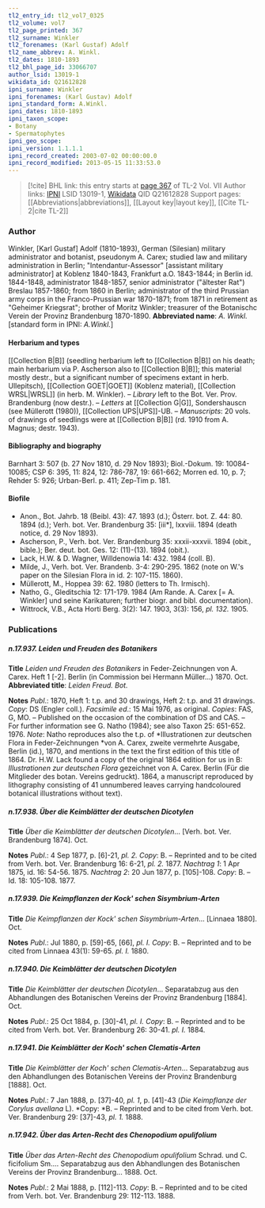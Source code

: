 ```yaml
---
tl2_entry_id: tl2_vol7_0325
tl2_volume: vol7
tl2_page_printed: 367
tl2_surname: Winkler
tl2_forenames: (Karl Gustaf) Adolf
tl2_name_abbrev: A. Winkl.
tl2_dates: 1810-1893
tl2_bhl_page_id: 33066707
author_lsid: 13019-1
wikidata_id: Q21612828
ipni_surname: Winkler
ipni_forenames: (Karl Gustav) Adolf
ipni_standard_form: A.Winkl.
ipni_dates: 1810-1893
ipni_taxon_scope: 
- Botany
- Spermatophytes
ipni_geo_scope: 
ipni_version: 1.1.1.1
ipni_record_created: 2003-07-02 00:00:00.0
ipni_record_modified: 2013-05-15 11:33:53.0
---
```


> [!cite] BHL link: this entry starts at [page 367](https://www.biodiversitylibrary.org/page/33066707) of TL-2 Vol. VII
> Author links: [IPNI](https://www.ipni.org/a/13019-1) LSID 13019-1, [Wikidata](https://www.wikidata.org/wiki/Q21612828) QID Q21612828
> Support pages: [[Abbreviations|abbreviations]], [[Layout key|layout key]], [[Cite TL-2|cite TL-2]]

### Author

Winkler, \[Karl Gustaf\] Adolf (1810-1893), German (Silesian) military administrator and botanist, pseudonym A. Carex; studied law and military administration in Berlin; "Intendantur-Assessor" \[assistant military administrator\] at Koblenz 1840-1843, Frankfurt a.O. 1843-1844; in Berlin id. 1844-1848, administrator 1848-1857, senior administrator ("ältester Rat") Breslau 1857-1860; from 1860 in Berlin; administrator of the third Prussian army corps in the Franco-Prussian war 1870-1871; from 1871 in retirement as "Geheimer Kriegsrat"; brother of Moritz Winkler; treasurer of the Botanischc Verein der Provinz Brandenburg 1870-1890. 
**Abbreviated name**: *A. Winkl.* \[standard form in IPNI: *A.Winkl.*\]

#### Herbarium and types

[[Collection B|B]] (seedling herbarium left to [[Collection B|B]] on his death; main herbarium via P. Ascherson also to [[Collection B|B]]; this material mostly destr., but a significant number of specimens extant in herb. Ullepitsch), [[Collection GOET|GOET]] (Koblenz material), [[Collection WRSL|WRSL]] (in herb. M. Winkler). – *Library* left to the Bot. Ver. Prov. Brandenburg (now destr.). – *Letters* at [[Collection G|G]], Sondershauscn (see Müllerott (1980)), [[Collection UPS|UPS]]-UB. – *Manuscripts*: 20 vols. of drawings of seedlings were at [[Collection B|B]] (rd. 1910 from A. Magnus; destr. 1943).

#### Bibliography and biography

Barnhart 3: 507 (b. 27 Nov 1810, d. 29 Nov 1893); Biol.-Dokum. 19: 10084-10085; CSP 6: 395, 11: 824, 12: 786-787, 19: 661-662; Morren ed. 10, p. 7; Rehder 5: 926; Urban-Berl. p. 411; Zep-Tim p. 181.

#### Biofile

- Anon., Bot. Jahrb. 18 (Beibl. 43): 47. 1893 (d.); Österr. bot. Z. 44: 80. 1894 (d.); Verh. bot. Ver. Brandenburg 35: \[iii\*\], lxxviii. 1894 (death notice, d. 29 Nov 1893).
- Ascherson, P., Verh. bot. Ver. Brandenburg 35: xxxii-xxxvii. 1894 (obit., bible.); Ber. deut. bot. Ges. 12: (11)-(13). 1894 (obit.).
- Lack, H.W. & D. Wagner, Willdenowia 14: 432. 1984 (coll. B).
- Milde, J., Verh. bot. Ver. Brandenb. 3-4: 290-295. 1862 (note on W.'s paper on the Silesian Flora in id. 2: 107-115. 1860).
- Müllerott, M., Hoppea 39: 62. 1980 (letters to Th. Irmisch).
- Natho, G., Gleditschia 12: 171-179. 1984 (Am Rande. A. Carex \[= A. Winkler\] und seine Karikaturen; further biogr. and bibl. documentation).
- Wittrock, V.B., Acta Horti Berg. 3(2): 147. 1903, 3(3): 156, *pl. 132.* 1905.

### Publications

##### n.17.937. Leiden und Freuden des Botanikers

**Title**
*Leiden und Freuden des Botanikers* in Feder-Zeichnungen von A. Carex. Heft 1 \[-2\]. Berlin (in Commission bei Hermann Müller...) 1870. Oct.
**Abbreviated title**: *Leiden Freud. Bot.*

**Notes**
*Publ*.: 1870, Heft 1: t.p. and 30 drawings, Heft 2: t.p. and 31 drawings. *Copy*: DS (Engler coll.).
*Facsimile ed*.: 15 Mai 1976, as original. *Copies*: FAS, G, MO. – Published on the occasion of the combination of DS and CAS. – For further information see G. Natho (1984); see also Taxon 25: 651-652. 1976.
*Note*: Natho reproduces also the t.p. of *Illustrationen zur deutschen Flora in Feder-Zeichnungen *von A. Carex, zweite vermehrte Ausgabe, Berlin (id.), 1870, and mentions in the text the first edition of this title of 1864. Dr. H.W. Lack found a copy of the original 1864 edition for us in B: *Illustrationen zur deutschen Flora* gezeichnet von A. Carex. Berlin (Für die Mitglieder des botan. Vereins gedruckt). 1864, a manuscript reproduced by lithography consisting of 41 unnumbered leaves carrying handcoloured botanical illustrations without text).

##### n.17.938. Über die Keimblätter der deutschen Dicotylen

**Title**
*Über die Keimblätter der deutschen Dicotylen*... \[Verh. bot. Ver. Brandenburg 1874\]. Oct.

**Notes**
*Publ*.: 4 Sep 1877, p. \[6\]-21, *pl. 2. Copy*: B. – Reprinted and to be cited from Verh. bot. Ver. Brandenburg 16: 6-21, *pl. 2.* 1877.
*Nachtrag 1*: 1 Apr 1875, id. 16: 54-56. 1875.
*Nachtrag 2*: 20 Jun 1877, p. \[105\]-108. *Copy*: B. – Id. 18: 105-108. 1877.

##### n.17.939. Die Keimpflanzen der Kock' schen Sisymbrium-Arten

**Title**
*Die Keimpflanzen der Kock' schen Sisymbrium-Arten*... \[Linnaea 1880\]. Oct.

**Notes**
*Publ*.: Jul 1880, p. \[59\]-65, \[66\], *pl. I. Copy*: B. – Reprinted and to be cited from Linnaea 43(1): 59-65. *pl. I.* 1880.

##### n.17.940. Die Keimblätter der deutschen Dicotylen

**Title**
*Die Keimblätter der deutschen Dicotylen*... Separatabzug aus den Abhandlungen des Botanischen Vereins der Provinz Brandenburg \[1884\]. Oct.

**Notes**
*Publ*.: 25 Oct 1884, p. \[30\]-41, *pl. I. Copy*: B. – Reprinted and to be cited from Verh. bot. Ver. Brandenburg 26: 30-41. *pl. I.* 1884.

##### n.17.941. Die Keimblätter der Koch' schen Clematis-Arten

**Title**
*Die Keimblätter der Koch' schen Clematis-Arten*... Separatabzug aus den Abhandlungen des Botanischen Vereins der Provinz Brandenburg \[1888\]. Oct.

**Notes**
*Publ*.: 7 Jan 1888, p. \[37\]-40, *pl. 1*, p. \[41\]-43 (*Die Keimpflanze der Corylus avellana* L). *Copy: *B. – Reprinted and to be cited from Verh. bot. Ver. Brandenburg 29: \[37\]-43, *pl. 1.* 1888.

##### n.17.942. Über das Arten-Recht des Chenopodium opulifolium

**Title**
*Über das Arten-Recht des Chenopodium opulifolium* Schrad. und C. ficifolium Sm.... Separatabzug aus den Abhandlungen des Botanischen Vereins der Provinz Brandenburg... 1888. Oct.

**Notes**
*Publ*.: 2 Mai 1888, p. \[112\]-113. *Copy*: B. – Reprinted and to be cited from Verh. bot. Ver. Brandenburg 29: 112-113. 1888.

